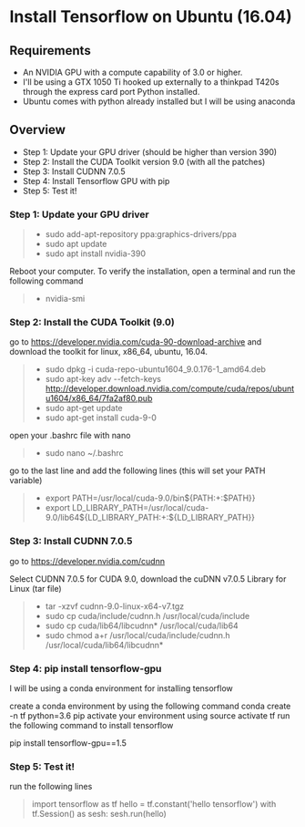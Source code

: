 # Install Tensorflow on Ubuntu (16.04)

## Requirements
- An NVIDIA GPU with a compute capability of 3.0 or higher.
- I'll be using a GTX 1050 Ti hooked up externally to a thinkpad T420s through the express card port Python installed.
- Ubuntu comes with python already installed but I will be using anaconda

## Overview
- Step 1: Update your GPU driver (should be higher than version 390)
- Step 2: Install the CUDA Toolkit version 9.0 (with all the patches)
- Step 3: Install CUDNN 7.0.5
- Step 4: Install Tensorflow GPU with pip
- Step 5: Test it!

### Step 1: Update your GPU driver

> - sudo add-apt-repository ppa:graphics-drivers/ppa
> - sudo apt update
> - sudo apt install nvidia-390

Reboot your computer. To verify the installation, open a terminal and run the following command
> - nvidia-smi

### Step 2: Install the CUDA Toolkit (9.0)
go to https://developer.nvidia.com/cuda-90-download-archive and download the toolkit for linux, x86_64, ubuntu, 16.04.

> - sudo dpkg -i cuda-repo-ubuntu1604_9.0.176-1_amd64.deb 
> - sudo apt-key adv --fetch-keys http://developer.download.nvidia.com/compute/cuda/repos/ubuntu1604/x86_64/7fa2af80.pub
> - sudo apt-get update
> - sudo apt-get install cuda-9-0

open your .bashrc file with nano
> - sudo nano ~/.bashrc

go to the last line and add the following lines (this will set your PATH variable)
> - export PATH=/usr/local/cuda-9.0/bin${PATH:+:$PATH}}
> - export LD_LIBRARY_PATH=/usr/local/cuda-9.0/lib64${LD_LIBRARY_PATH:+:${LD_LIBRARY_PATH}}

### Step 3: Install CUDNN 7.0.5
go to https://developer.nvidia.com/cudnn

Select CUDNN 7.0.5 for CUDA 9.0, download the cuDNN v7.0.5 Library for Linux (tar file)

> - tar -xzvf cudnn-9.0-linux-x64-v7.tgz
> - sudo cp cuda/include/cudnn.h /usr/local/cuda/include
> - sudo cp cuda/lib64/libcudnn* /usr/local/cuda/lib64
> - sudo chmod a+r /usr/local/cuda/include/cudnn.h /usr/local/cuda/lib64/libcudnn*

### Step 4: pip install tensorflow-gpu
I will be using a conda environment for installing tensorflow

create a conda environment by using the following command
conda create -n tf python=3.6 pip
activate your environment using
source activate tf
run the following command to install tensorflow

pip install tensorflow-gpu==1.5

### Step 5: Test it!
run the following lines
> import tensorflow as tf
> hello = tf.constant('hello tensorflow')
> with tf.Session() as sesh:
>     sesh.run(hello)
